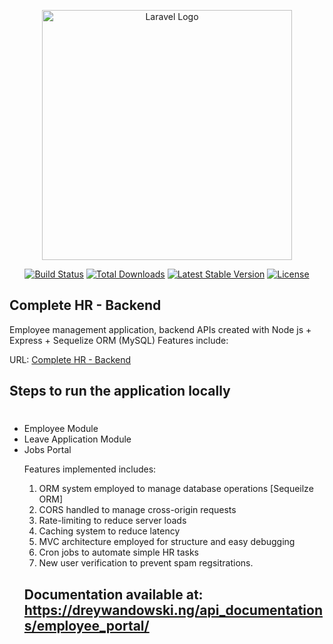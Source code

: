 <p align="center"><a href="https://laravel.com" target="_blank"><img src="https://dreywandowski.ng/images/office.jpg" width="400" alt="Laravel Logo"></a></p>

<p align="center">
<a href=""><img src="https://github.com/laravel/framework/workflows/tests/badge.svg" alt="Build Status"></a>
<a href=""><img src="https://img.shields.io/packagist/dt/laravel/framework" alt="Total Downloads"></a>
<a href=""><img src="https://img.shields.io/packagist/v/laravel/framework" alt="Latest Stable Version"></a>
<a href=""><img src="https://img.shields.io/packagist/l/laravel/framework" alt="License"></a>
</p>

##  Complete HR - Backend

Employee management application, backend APIs created with Node js + Express + Sequelize ORM (MySQL)
 Features include:

URL: <a target="_blank" href="http://employee.dreywandowski.ng/api"> Complete HR - Backend </a>

## Steps to run the application locally

# 
<ul>
<li> Employee Module</li>
<li> Leave Application Module</li>
<li> Jobs Portal </li>
</ol>

Features implemented includes:
1. ORM system employed to manage database operations [Sequeilze ORM]
2. CORS handled to manage cross-origin requests
3. Rate-limiting to reduce server loads 
4. Caching system to reduce latency
5. MVC architecture employed for structure and easy debugging
6. Cron jobs to automate simple HR tasks
7. New user verification to prevent spam regsitrations.

## Documentation available at: https://dreywandowski.ng/api_documentations/employee_portal/
